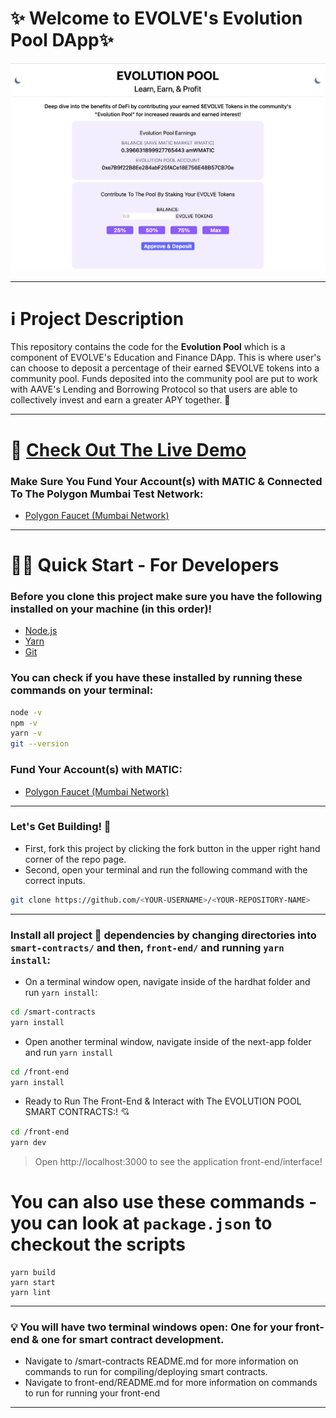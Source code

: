 # ✨ Welcome to EVOLVE's Evolution Pool DApp✨

![Figure 1](./images/EvolutionPoolFrontEnd.png)

---

# ℹ️ Project Description

<p>
This repository contains the code for the <b>Evolution Pool</b> which is a component of EVOLVE's Education and Finance DApp. This is where user's can choose to deposit a percentage of their earned $EVOLVE tokens into a community pool. Funds deposited into the community pool are put to work with AAVE's Lending and Borrowing Protocol so that users are able to collectively invest and earn a greater APY together. 💖
</p>

---

# 🌈 [Check Out The Live Demo](evolution-pool-dapp.vercel.app)

### Make Sure You Fund Your Account(s) with MATIC & Connected To The Polygon Mumbai Test Network:
* [Polygon Faucet (Mumbai Network)](https://faucet.polygon.technology/)

---

# 🏄‍♂️ Quick Start - For Developers
### Before you clone this project make sure you have the following installed on your machine (in this order)!

* [Node.js](https://nodejs.org/en/) 
* [Yarn](https://classic.yarnpkg.com/en/docs/install/)
* [Git](https://git-scm.com/downloads)

### You can check if you have these installed by running these commands on your terminal:

```bash
node -v
npm -v
yarn -v
git --version
```

### Fund Your Account(s) with MATIC:
* [Polygon Faucet (Mumbai Network)](https://faucet.polygon.technology/)

---
### Let's Get Building! 🔨
* First, fork this project by clicking the fork button in the upper right hand corner of the repo page.
* Second, open your terminal and run the following command with the correct inputs.

```bash
git clone https://github.com/<YOUR-USERNAME>/<YOUR-REPOSITORY-NAME>
```
---
### Install all project 👷‍ dependencies by changing directories into `smart-contracts/` and then, `front-end/` and running `yarn install`:

* On a terminal window open, navigate inside of the hardhat folder and run `yarn install`:
```bash
cd /smart-contracts
yarn install
```
* Open another terminal window, navigate inside of the next-app folder and run `yarn install`
```bash
cd /front-end
yarn install
```
* Ready to Run The Front-End & Interact with The EVOLUTION POOL SMART CONTRACTS:! 💘
```bash
cd /front-end
yarn dev
```
> Open http://localhost:3000 to see the application front-end/interface!

# You can also use these commands - you can look at `package.json` to checkout the scripts
```
yarn build
yarn start
yarn lint 
```
---
### 💡 You will have two terminal windows open: One for your front-end & one for smart contract development.
* Navigate to /smart-contracts README.md for more information on commands to run for compiling/deploying smart contracts.
* Navigate to front-end/README.md for more information on commands to run for running your front-end
---

